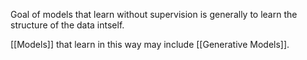 Goal of models that learn without supervision is generally to learn the structure of the data intself.

[[Models]] that learn in this way may include [[Generative Models]].

